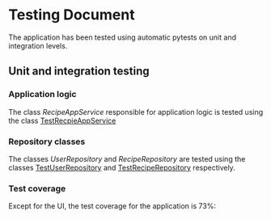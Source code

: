 # Testing Document
The application has been tested using automatic pytests on unit and integration levels. 

## Unit and integration testing

### Application logic
The class *RecipeAppService* responsible for application logic is tested using the class [TestRecpieAppService](https://github.com/Germuu/ot-harjoitustyo/blob/master/recipe-app/src/tests/services/recipe_app_service_test.py)

### Repository classes
The classes *UserRepository* and *RecipeRepository* are tested using the classes [TestUserRepository](https://github.com/Germuu/ot-harjoitustyo/blob/master/recipe-app/src/tests/repositories/user_repository_test.py) and [TestRecipeRepository](https://github.com/Germuu/ot-harjoitustyo/blob/master/recipe-app/src/tests/repositories/recipe_repository_test.py) respectively.

### Test coverage
Except for the UI, the test coverage for the application is 73%:



